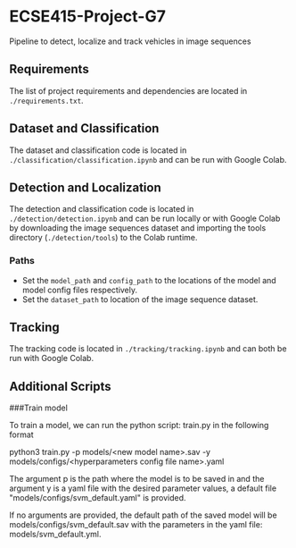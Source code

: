 # ECSE415-Project-G7

Pipeline to detect, localize and track vehicles in image sequences

## Requirements

The list of project requirements and dependencies are located in `./requirements.txt`.

## Dataset and Classification

The dataset and classification code is located in `./classification/classification.ipynb` and can be run with Google Colab.

## Detection and Localization

The detection and classification code is located in `./detection/detection.ipynb` and can be run locally or with Google Colab by downloading the image sequences dataset and importing the tools directory (`./detection/tools`) to the Colab runtime.

### Paths

- Set the `model_path` and `config_path` to the locations of the model and model config files respectively.
- Set the `dataset_path` to location of the image sequence dataset.

## Tracking

The tracking code is located in `./tracking/tracking.ipynb` and can both be run with Google Colab.

## Additional Scripts

###Train model

To train a model, we can run the python script: train.py in the following format

python3 train.py -p models/\<new model name\>.sav -y models/configs/\<hyperparameters config file name\>.yaml

The argument p is the path where the model is to be saved in and the argument y is a yaml file with the desired parameter values, a default file "models/configs/svm_default.yaml" is provided.

If no arguments are provided, the default path of the saved model will be models/configs/svm_default.sav with the parameters in the yaml file: models/svm_default.yml.
